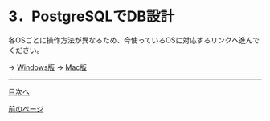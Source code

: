 # 3．PostgreSQLでDB設計

各OSごとに操作方法が異なるため、今使っているOSに対応するリンクへ進んでください。  

-> [Windows版](https://github.com/122yuuki/SDP_DB/edit/main/Section_2/section_2-5_w1.md)
-> [Mac版](https://github.com/122yuuki/SDP_DB/edit/main/Section_2/section_2-5_m1.md)

___
[目次へ](https://github.com/122yuuki/SDP_DB/blob/main/README.md)

[前のページ](https://github.com/122yuuki/SDP_DB/blob/main/Section_2/section_2-3.md)
